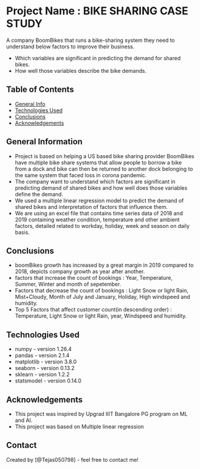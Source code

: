 # Project Name : BIKE SHARING CASE STUDY

A company BoomBikes that runs a bike-sharing system they need to understand below factors to improve their business.

- Which variables are significant in predicting the demand for shared bikes.
- How well those variables describe the bike demands.


## Table of Contents
* [General Info](#general-information)
* [Technologies Used](#technologies-used)
* [Conclusions](#conclusions)
* [Acknowledgements](#acknowledgements)

<!-- You can include any other section that is pertinent to your problem -->

## General Information
- Project is based on helping a US based bike sharing provider BoomBikes have multiple bike share systems that allow people to borrow a bike from a dock and bike can then be returned to another dock belonging to the same system that faced loss in corona pandemic.
- The company want to understand which factors are significant in predicting demand of shared bikes and how well does those variables define the demand.
- We used a multiple linear regression model to predict the demand of shared bikes and interpretation of factors that influence them.
- We are using an excel file that contains time series data of 2018 and 2019 containing weather condition, temperature and other ambient factors, detailed related to workday, holiday, week and season on daily basis.

<!-- You don't have to answer all the questions - just the ones relevant to your project. -->

## Conclusions
- boomBikes growth has increased by a great margin in 2019 compared to 2018, depicts company growth as year after another.
- factors that increase the count of bookings : Year, Temperature, Summer, Winter and month of sepetember.
- Factors that decrease the count of bookings : Light Snow or light Rain, Mist+Cloudy, Month of July and January, Holiday, High windspeed and humidity.
- Top 5 Factors that affect customer count(in descending order) : Temperature, Light Snow or light Rain, year, Windspeed and humidity.

<!-- You don't have to answer all the questions - just the ones relevant to your project. -->


## Technologies Used
- numpy - version 1.26.4
- pandas - version 2.1.4
- matplotlib - version 3.8.0
- seaborn - version 0.13.2
- sklearn - version 1.2.2
- statsmodel - version 0.14.0

<!-- As the libraries versions keep on changing, it is recommended to mention the version of library used in this project -->

## Acknowledgements

- This project was inspired by Upgrad IIIT Bangalore PG program on ML and AI.
- This project was based on Multiple linear regression


## Contact
Created by [@Tejas050798] - feel free to contact me!


<!-- Optional -->
<!-- ## License -->
<!-- This project is open source and available under the [... License](). -->

<!-- You don't have to include all sections - just the one's relevant to your project -->